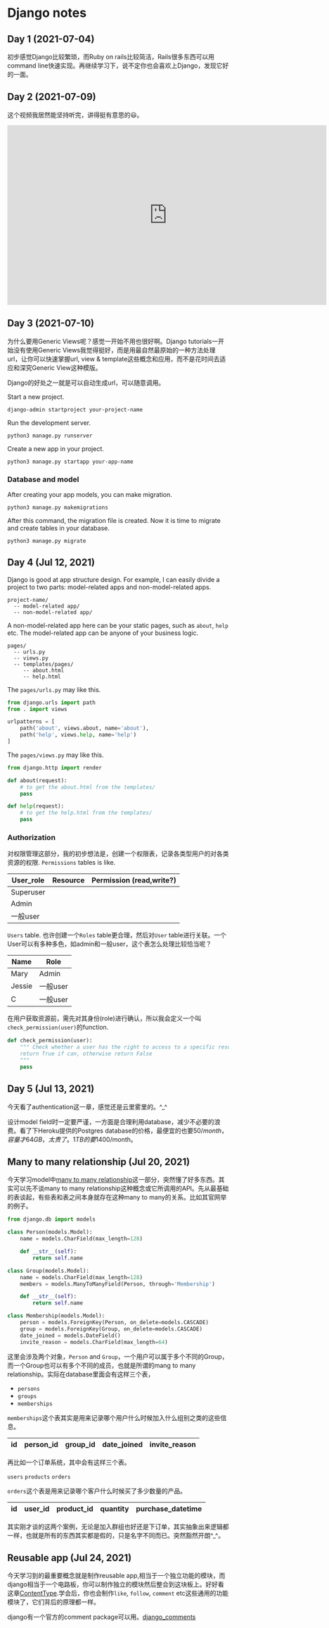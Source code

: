 # Django notes

## Day 1 (2021-07-04)

初步感觉Django比较繁琐，而Ruby on rails比较简洁，Rails很多东西可以用command line快速实现。再继续学习下，说不定你也会喜欢上Django，发现它好的一面。

## Day 2 (2021-07-09)

这个视频我居然能坚持听完，讲得挺有意思的😃。

<iframe width="726" height="408" src="https://www.youtube.com/embed/-80wbZiSPRY" title="YouTube video player" frameborder="0" allow="accelerometer; autoplay; clipboard-write; encrypted-media; gyroscope; picture-in-picture" allowfullscreen></iframe>

## Day 3 (2021-07-10)

为什么要用Generic Views呢？感觉一开始不用也很好啊。Django tutorials一开始没有使用Generic Views我觉得挺好，而是用最自然最原始的一种方法处理url，让你可以快速掌握url, view & template这些概念和应用，而不是花时间去适应和深究Generic View这种模版。

Django的好处之一就是可以自动生成url，可以随意调用。

Start a new project.

```
django-admin startproject your-project-name
```

Run the development server.

```
python3 manage.py runserver
```

Create a new app in your project.

```
python3 manage.py startapp your-app-name
```

### Database and model

After creating your app models, you can make migration. 

```
python3 manage.py makemigrations
```

After this command, the migration file is created. Now it is time to migrate and create tables in your database.

```
python3 manage.py migrate
```

## Day 4 (Jul 12, 2021)

Django is good at app structure design. For example, I can easily divide a project to two parts: model-related apps and non-model-related apps.

```
project-name/
  -- model-related app/
  -- non-model-related app/
```

A non-model-related app here can be your static pages, such as `about`, `help` etc. The model-related app can be anyone of your business logic.

```
pages/
  -- urls.py
  -- views.py
  -- templates/pages/
     -- about.html
     -- help.html
```

The `pages/urls.py` may like this.

```py
from django.urls import path
from . import views

urlpatterns = [
    path('about', views.about, name='about'),
    path('help', views.help, name='help')
]
```

The `pages/views.py` may like this.

```py
from django.http import render

def about(request):
    # to get the about.html from the templates/
    pass

def help(request):
    # to get the help.html from the templates/
    pass
```

### Authorization

对权限管理这部分，我的初步想法是，创建一个权限表，记录各类型用户的对各类资源的权限. `Permissions` tables is like.

User_role | Resource | Permission (read,write?)
-- | -- | --
Superuser |  
Admin |   |  
一般user |   | 

`Users` table. 也许创建一个`Roles` table更合理，然后对`User` table进行关联。一个User可以有多种多色，如admin和一般user，这个表怎么处理比较恰当呢？

Name | Role
-- | --
Mary | Admin
Jessie | 一般user
C | 一般user

在用户获取资源前，需先对其身份(role)进行确认，所以我会定义一个叫`check_permission(user)`的function.

```py
def check_permission(user):
    """ Check whether a user has the right to access to a specific resource.
    return True if can, otherwise return False
    """
    pass
```

## Day 5 (Jul 13, 2021)

今天看了authentication这一章，感觉还是云里雾里的。^_^

设计model field时一定要严谨，一方面是合理利用database，减少不必要的浪费。看了下Heroku提供的Postgres database的价格，最便宜的也要$50/month，容量才64GB，太贵了。1TB的要$1400/month。

## Many to many relationship (Jul 20, 2021)

今天学习model中[many to many relationship](https://docs.djangoproject.com/en/3.2/topics/db/models/#extra-fields-on-many-to-many-relationships)这一部分，突然懂了好多东西。其实可以先不谈many to many relationship这种概念或它所调用的API。先从最基础的表谈起，有些表和表之间本身就存在这种many to many的关系。比如其官网举的例子。

```py
from django.db import models

class Person(models.Model):
    name = models.CharField(max_length=128)

    def __str__(self):
        return self.name

class Group(models.Model):
    name = models.CharField(max_length=128)
    members = models.ManyToManyField(Person, through='Membership')

    def __str__(self):
        return self.name

class Membership(models.Model):
    person = models.ForeignKey(Person, on_delete=models.CASCADE)
    group = models.ForeignKey(Group, on_delete=models.CASCADE)
    date_joined = models.DateField()
    invite_reason = models.CharField(max_length=64)
```

这里会涉及两个对象，`Person` and `Group`，一个用户可以属于多个不同的Group，而一个Group也可以有多个不同的成员，也就是所谓的mang to many relationship。实际在database里面会有这样三个表，

- `persons`
- `groups`
- `memberships`

`memberships`这个表其实是用来记录哪个用户什么时候加入什么组别之类的这些信息。

id | person_id | group_id | date_joined | invite_reason
-- | -- | -- | -- | --

再比如一个订单系统，其中会有这样三个表。

`users`
`products`
`orders`

`orders`这个表是用来记录哪个客户什么时候买了多少数量的产品。

id | user_id | product_id | quantity | purchase_datetime
-- | -- | -- | -- | --

其实刚才谈的这两个案例，无论是加入群组也好还是下订单，其实抽象出来逻辑都一样，也就是所有的东西其实都是假的，只是名字不同而已。突然豁然开朗^_^。

## Reusable app (Jul 24, 2021)

今天学习到的最重要概念就是制作reusable app,相当于一个独立功能的模块，而django相当于一个电路板，你可以制作独立的模块然后整合到这块板上。好好看这章[ContentType](https://docs.djangoproject.com/en/3.2/ref/contrib/contenttypes/).学会后，你也会制作`like`, `follow`, `comment` etc这些通用的功能模块了，它们背后的原理都一样。

django有一个官方的comment package可以用。[django_comments](https://django-contrib-comments.readthedocs.io/en/latest/quickstart.html)








